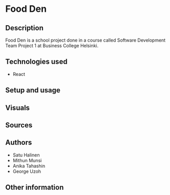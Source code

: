 # Food Den

## Description

Food Den is a school project done in a course called Software Development Team Project 1 at Business College Helsinki.

## Technologies used

- React

## Setup and usage

## Visuals

## Sources

## Authors

- Satu Halinen
- Mithun Munsi
- Anika Tahashin
- George Uzoh

## Other information
